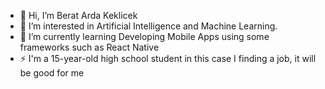 - 👋 Hi, I’m Berat Arda Keklicek
- 👀 I’m interested in Artificial Intelligence and Machine Learning.
- 🌱 I’m currently learning Developing Mobile Apps using some frameworks such as React Native
- ⚡ I'm a 15-year-old high school student in this case I finding a job, it will be good for me 

<!---
BrdaKelck/BrdaKelck is a ✨ special ✨ repository because its `README.md` (this file) appears on your GitHub profile.
You can click the Preview link to take a look at your changes.
--->
